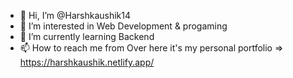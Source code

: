 - 👋 Hi, I’m @Harshkaushik14
- 👀 I’m interested in Web Development & progaming
- 🌱 I’m currently learning Backend
- 📫 How to reach me from Over here it's my personal portfolio => https://harshkaushik.netlify.app/


